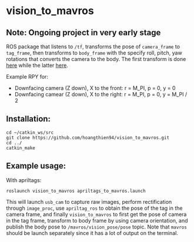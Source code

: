 # vision_to_mavros
## Note: Ongoing project in very early stage
ROS package that listens to `/tf`, transforms the pose of `camera_frame` to `tag_frame`, then transforms to `body_frame` with the specify roll, pitch, yaw rotations that converts the camera to the body. The first transform is done [here](https://github.com/hoangthien94/vision_to_mavros/blob/18c5186abe311615678c25ad18c9049f4913c6a1/src/vision_to_mavros.cpp#L35) while the latter [here](https://github.com/hoangthien94/vision_to_mavros/blob/18c5186abe311615678c25ad18c9049f4913c6a1/src/vision_to_mavros.cpp#L66).

Example RPY for:
- Downfacing camera (Z down), X to the front: r = M_PI, p = 0, y = 0
- Downfacing camear (Z down), X to the right: r = M_PI, p = 0, y = M_PI / 2

## Installation:
```
cd ~/catkin_ws/src
git clone https://github.com/hoangthien94/vision_to_mavros.git
cd ../
catkin_make
```

## Example usage:
With apriltags:
```
roslaunch vision_to_mavros apriltags_to_mavros.launch
```
This will launch `usb_cam` to capture raw images, perform rectification through `image_proc`, use `apriltag_ros` to obtain the pose of the tag in the camera frame, and finally `vision_to_mavros` to first get the pose of camera in the tag frame, transform to body frame by using camera orientation, and publish the body pose to `/mavros/vision_pose/pose` topic. Note that `mavros` should be launch separately since it has a lot of output on the terminal.


